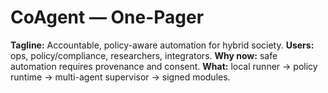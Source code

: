 # CoAgent — One-Pager
**Tagline:** Accountable, policy-aware automation for hybrid society.
**Users:** ops, policy/compliance, researchers, integrators.
**Why now:** safe automation requires provenance and consent.
**What:** local runner → policy runtime → multi-agent supervisor → signed modules.
